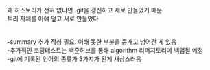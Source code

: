 왜 히스토리가 전혀 없냐면 .git을 갱신하고 새로 만들었기 때문<br>
트리 자체를 아얘 엎고 새로 만들었다<br>
<br>
<br>
-summary 추가 작성 필요. 이해 못한 부분을 뭉개고 넘어간 게 있음<br>
-추가적인 코딩테스트는 백준허브를 통해 algorithm 리퍼지토리에 백업될 예정<br>
-git에 기록된 언어의 종류가 3가지가 된게 새삼스러움
